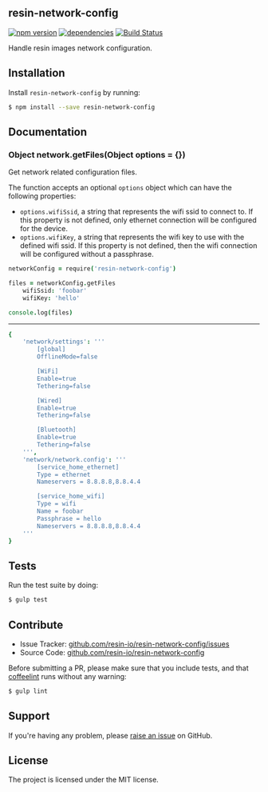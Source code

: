 resin-network-config
--------------------

[![npm version](https://badge.fury.io/js/resin-network-config.svg)](http://badge.fury.io/js/resin-network-config)
[![dependencies](https://david-dm.org/resin-io/resin-network-config.png)](https://david-dm.org/resin-io/resin-network-config.png)
[![Build Status](https://travis-ci.org/resin-io/resin-network-config.svg?branch=master)](https://travis-ci.org/resin-io/resin-network-config)

Handle resin images network configuration.

Installation
------------

Install `resin-network-config` by running:

```sh
$ npm install --save resin-network-config
```

Documentation
-------------

### Object network.getFiles(Object options = {})

Get network related configuration files.

The function accepts an optional `options` object which can have the following properties:

- `options.wifiSsid`, a string that represents the wifi ssid to connect to. If this property is not defined, only ethernet connection will be configured for the device.
- `options.wifiKey`, a string that represents the wifi key to use with the defined wifi ssid. If this property is not defined, then the wifi connection will be configured without a passphrase.

```coffee
networkConfig = require('resin-network-config')

files = networkConfig.getFiles
	wifiSsid: 'foobar'
	wifiKey: 'hello'

console.log(files)
```

***

```coffee
{
	'network/settings': '''
		[global]
		OfflineMode=false

		[WiFi]
		Enable=true
		Tethering=false

		[Wired]
		Enable=true
		Tethering=false

		[Bluetooth]
		Enable=true
		Tethering=false
	''',
	'network/network.config': '''
		[service_home_ethernet]
		Type = ethernet
		Nameservers = 8.8.8.8,8.8.4.4

		[service_home_wifi]
		Type = wifi
		Name = foobar
		Passphrase = hello
		Nameservers = 8.8.8.8,8.8.4.4
	'''
}
```

Tests
-----

Run the test suite by doing:

```sh
$ gulp test
```

Contribute
----------

- Issue Tracker: [github.com/resin-io/resin-network-config/issues](https://github.com/resin-io/resin-network-config/issues)
- Source Code: [github.com/resin-io/resin-network-config](https://github.com/resin-io/resin-network-config)

Before submitting a PR, please make sure that you include tests, and that [coffeelint](http://www.coffeelint.org/) runs without any warning:

```sh
$ gulp lint
```

Support
-------

If you're having any problem, please [raise an issue](https://github.com/resin-io/resin-network-config/issues/new) on GitHub.

License
-------

The project is licensed under the MIT license.
